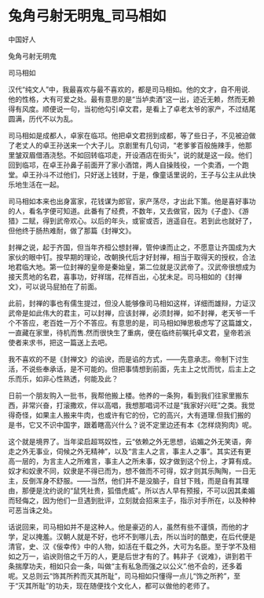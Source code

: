 # 兔角弓射无明鬼_司马相如

中国好人

兔角弓射无明鬼

司马相如

汉代“纯文人”中，我最喜欢与最不喜欢的，都是司马相如。他的文才，自不用说.他的性格，大有可爱之处。最有意思的是“当垆卖酒”这一出，迹近无赖，然而无赖得有风度。顺便说一句，当初他勾引卓文君，是看上了卓老太爷的家产，不过结尾圆满，历代不以为乱。

司马相如是成都人，卓家在临邛。他把卓文君拐到成都，等了些日子，不见被迫做了老丈人的卓王孙送来一个大子儿。京剧里有几句词，“老爹爹百般施辣手，他那里皱双眉借酒浇愁。不如回转临邛走，开设酒店在街头”，说的就是这一段。他们回到临邛，在卓王孙鼻子前面开了家小酒馆，两人自操贱役，一个卖酒，一个跑堂。卓王孙斗不过他们，只好送上钱财，于是，像童话里说的，王子与公主从此快乐地生活在一起。

司马相如本来也出身富家，花钱谋为郎官，家产荡尽，才出此下策。他是喜好事功的人，看名字便可知道。此番有了经费，不数年，又去做官，因为《子虚》、《游猎》二赋，得到武帝欢心。以后的年头，或宦或否，逍遥自在。若到此也就好了，但他终于肠热难耐，做了那篇《封禅文》。

封禅之说，起于齐国，但当年齐桓公想封禅，管仲谏而止之，不愿意让齐国成为大家伙的眼中钉。按早期的理论，改朝换代后才好封禅，相当于取得天的授权，合法地君临大地。第一位封禅的皇帝是秦始皇，第二位就是汉武帝了。汉武帝很想成为接天贯地的名君，喜事功，好祥瑞，花样百出，心犹未足。司马相如的《封禅文》，可以说马屁拍在了前面。

此前，封禅的事也有儒生提过，但没人能够像司马相如这样，详细而雄辩，力证汉武帝是如此伟大的君主，可以封禅，应该封禅，必须封禅，如不封禅，老天爷一千个不答应，老百姓一万个不答应。有意思的是，司马相如殚思极虑写了这篇雄文，一直藏在家里，待机而售.然而很快生了重病，便在临终前嘱托卓文君，皇帝若派使者来求书，把这一篇送上去吧。

我不喜欢的不是《封禅文》的谄谀，而是谄的方式，——先意承志。帝制下讨生活，不说些奉承话，是不可能的。但把事情想到前面，先主上之忧而忧，后主上之乐而乐，如非心性熟透，何能及此？

日前一个朋友购入一批书，我帮他搬上楼。他养的一条狗，看到我们往家里搬东西，非常兴奋，打滚撒欢，伴以高唱，我想那唱词不过是“我家好兴旺”之类。我觉得奇怪，如果主人搬来牛肉，也或许有它的份，它的高兴，大有道理.但我们搬的是书，它又不识中国字，跟着瞎高兴什么？说不定里边还有本《怎样烧狗肉》呢。

这个就是境界了。当年梁启超骂奴性，云“依赖之外无思想，谄媚之外无笑语，奔走之外无事业，伺候之外无精神”，以及“言主人之言，事主人之事”。其实还有更高一层的，为言主人之所难言，事主人之所未事，奴才做到这个份上，才算有成。奴才和奴隶不同，奴隶是不得已而为，想不做而不可得，奴才则其乐陶陶，一日无主，反倒浑身不舒服。——当然，他们并不是没脑子，自甘下贱，而是自有其理由，那便是沈约说的“鼠凭社贵，狐借虎威”。所以古人早有预报，不可以因其柔媚而轻侮之，因为他们一旦遇到批评，立刻就会招来主子，指示对手所在，以及种种可恶当诛之处。

话说回来，司马相如并不是这种人。他是豪迈的人，虽然有些不谨慎，而他的才学，足以掩羞。汉朝人就是不好，也坏不到哪儿去，所以当时的酷吏，在后代便是清官，史、汉《佞幸传》中的人物，如活在千载之外，大可为名臣。至于学不及相如之万一，谄谀则倍之千万的人，更是后世才有的了。韩非子《说难》，讲到若干条揣摩功夫，相如只会一条，叫做“主有私急而强之以公义”.他不会的，还多着呢。又总则云“饰其所矜而灭其所耻”，司马相如只懂得一点儿“饰之所矜”，至于“灭其所耻”的功夫，现在随便找个文化人，都可以做他的老师了。
